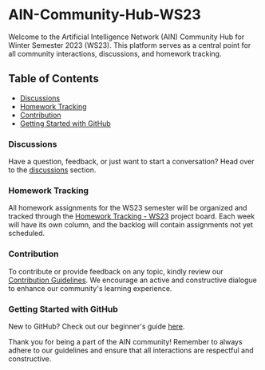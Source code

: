 # AIN-Community-Hub-WS23

Welcome to the Artificial Intelligence Network (AIN) Community Hub for Winter Semester 2023 (WS23). This platform serves as a central point for all community interactions, discussions, and homework tracking.

## Table of Contents
- [Discussions](#discussions)
- [Homework Tracking](#homework-tracking)
- [Contribution](#contribution)
- [Getting Started with GitHub](#getting-started-with-github)

### Discussions
Have a question, feedback, or just want to start a conversation? Head over to the [discussions](https://github.com/orgs/THD-AI-2023/discussions) section.

### Homework Tracking
All homework assignments for the WS23 semester will be organized and tracked through the [Homework Tracking - WS23](https://github.com/THD-AI-2023/AIN-Community-Hub-WS23/projects) project board. Each week will have its own column, and the backlog will contain assignments not
 yet scheduled.

### Contribution
To contribute or provide feedback on any topic, kindly review our [Contribution Guidelines](https://github.com/AIN-Community-Hub-WS23/blob/main/CONTRIBUTING.md). We encourage an active and constructive dialogue to enhance our community's learning experience.

### Getting Started with GitHub
New to GitHub? Check out our beginner's guide [here](https://github.com/THD-AI-2023/GitHub-Guide-for-Beginners).

Thank you for being a part of the AIN community! Remember to always adhere to our guidelines and ensure that all interactions are respectful and constructive.

